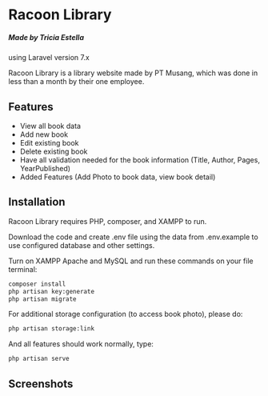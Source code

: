 # Racoon Library
##### Made by Tricia Estella
using Laravel version 7.x

Racoon Library is a library website made by PT Musang, which was done in less than a month by their one employee.

## Features
- View all book data
- Add new book
- Edit existing book
- Delete existing book
- Have all validation needed for the book information (Title, Author, Pages, YearPublished)
- Added Features (Add Photo to book data, view book detail)


## Installation

Racoon Library requires PHP, composer, and XAMPP to run.

Download the code and create .env file using the data from .env.example to use configured database and other settings.

Turn on XAMPP Apache and MySQL and run these commands on your file terminal:

```sh
composer install
php artisan key:generate
php artisan migrate
```

For additional storage configuration (to access book photo), please do:

```sh
php artisan storage:link
```

And all features should work normally, type:

```sh
php artisan serve
```


## Screenshots
